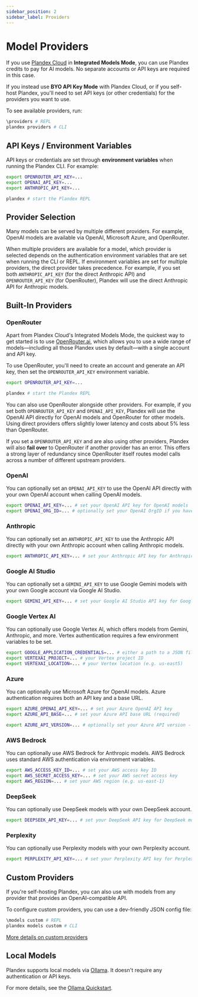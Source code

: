 ```yaml
---
sidebar_position: 2
sidebar_label: Providers
---
```


# Model Providers

If you use [Plandex Cloud](../hosting/cloud.md) in **Integrated Models Mode**, you can use Plandex credits to pay for AI models. No separate accounts or API keys are required in this case.

If you instead use **BYO API Key Mode** with Plandex Cloud, or if you self-host Plandex, you'll need to set API keys (or other credentials) for the providers you want to use.

To see available providers, run:

```bash
\providers # REPL
plandex providers # CLI
```

## API Keys / Environment Variables

API keys or credentials are set through **environment variables** when running the Plandex CLI. For example:

```bash
export OPENROUTER_API_KEY=...
export OPENAI_API_KEY=...
export ANTHROPIC_API_KEY=...

plandex # start the Plandex REPL
```

## Provider Selection

Many models can be served by multiple different providers. For example, OpenAI models are available via OpenAI, Microsoft Azure, and OpenRouter.

When multiple providers are available for a model, which provider is selected depends on the authentication environment variables that are set when running the CLI or REPL. If environment variables are set for multiple providers, the direct provider takes precedence. For example, if you set both `ANTHROPIC_API_KEY` (for the direct Anthropic API) and `OPENROUTER_API_KEY` (for OpenRouter), Plandex will use the direct Anthropic API for Anthropic models.

## Built-In Providers

### OpenRouter

Apart from Plandex Cloud's Integrated Models Mode, the quickest way to get started is to use [OpenRouter.ai](https://openrouter.ai/), which allows you to use a wide range of models—including all those Plandex uses by default—with a single account and API key.

To use OpenRouter, you'll need to create an account and generate an API key, then set the `OPENROUTER_API_KEY` environment variable.

```bash
export OPENROUTER_API_KEY=...

plandex # start the Plandex REPL
```

You can also use OpenRouter alongside other providers. For example, if you set both `OPENROUTER_API_KEY` and `OPENAI_API_KEY`, Plandex will use the OpenAI API directly for OpenAI models and OpenRouter for other models. Using direct providers offers slightly lower latency and costs about 5% less than OpenRouter.

If you set a `OPENROUTER_API_KEY` and are also using other providers, Plandex will also **fail over** to OpenRouter if another provider has an error. This offers a strong layer of redundancy since OpenRouter itself routes model calls across a number of different upstream providers.

### OpenAI

You can optionally set an `OPENAI_API_KEY` to use the OpenAI API directly with your own OpenAI account when calling OpenAI models.

```bash
export OPENAI_API_KEY=... # set your OpenAI API key for OpenAI models
export OPENAI_ORG_ID=... # optionally set your OpenAI OrgID if you have multiple orgs
```

### Anthropic

You can optionally set an `ANTHROPIC_API_KEY` to use the Anthropic API directly with your own Anthropic account when calling Anthropic models.

```bash
export ANTHROPIC_API_KEY=... # set your Anthropic API key for Anthropic models
```

### Google AI Studio

You can optionally set a `GEMINI_API_KEY` to use Google Gemini models with your own Google account via Google AI Studio.

```bash
export GEMINI_API_KEY=... # set your Google AI Studio API key for Google Gemini models
```

### Google Vertex AI

You can optionally use Google Vertex AI, which offers models from Gemini, Anthropic, and more. Vertex authentication requires a few environment variables to be set.

```bash
export GOOGLE_APPLICATION_CREDENTIALS=... # either a path to a JSON file or the JSON itself as a string
export VERTEXAI_PROJECT=... # your Vertex project ID
export VERTEXAI_LOCATION=... # your Vertex location (e.g. us-east5)
```

### Azure

You can optionally use Microsoft Azure for OpenAI models. Azure authentication requires both an API key and a base URL.

```bash
export AZURE_OPENAI_API_KEY=... # set your Azure OpenAI API key
export AZURE_API_BASE=... # set your Azure API base URL (required)

export AZURE_API_VERSION=... # optionally set your Azure API version - defaults to 2024-10-21
```

### AWS Bedrock

You can optionally use AWS Bedrock for Anthropic models. AWS Bedrock uses standard AWS authentication via environment variables.

```bash
export AWS_ACCESS_KEY_ID=... # set your AWS access key ID
export AWS_SECRET_ACCESS_KEY=... # set your AWS secret access key
export AWS_REGION=... # set your AWS region (e.g. us-east-1)
```

### DeepSeek

You can optionally use DeepSeek models with your own DeepSeek account.

```bash
export DEEPSEEK_API_KEY=... # set your DeepSeek API key for DeepSeek models
```

### Perplexity

You can optionally use Perplexity models with your own Perplexity account.

```bash
export PERPLEXITY_API_KEY=... # set your Perplexity API key for Perplexity models
```

## Custom Providers

If you're self-hosting Plandex, you can also use with models from any provider that provides an OpenAI-compatible API.

To configure custom providers, you can use a dev-friendly JSON config file:

```bash
\models custom # REPL
plandex models custom # CLI
```

[More details on custom providers](./custom-models.md)

## Local Models

Plandex supports local models via [Ollama](https://ollama.com/). It doesn't require any authentication or API keys.
 
For more details, see the [Ollama Quickstart](./ollama.md).